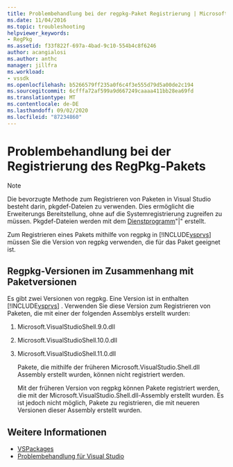 ```yaml
---
title: Problembehandlung bei der regpkg-Paket Registrierung | Microsoft-Dokumentation
ms.date: 11/04/2016
ms.topic: troubleshooting
helpviewer_keywords:
- RegPkg
ms.assetid: f33f822f-697a-4bad-9c10-554b4c8f6246
author: acangialosi
ms.author: anthc
manager: jillfra
ms.workload:
- vssdk
ms.openlocfilehash: b5266579ff235a0f6c4f3e555d79d5a00de2c194
ms.sourcegitcommit: 6cfffa72af599a9d667249caaaa411bb28ea69fd
ms.translationtype: MT
ms.contentlocale: de-DE
ms.lasthandoff: 09/02/2020
ms.locfileid: "87234860"
---
```

# <a name="troubleshooting-regpkg-package-registration"></a>Problembehandlung bei der Registrierung des RegPkg-Pakets
> [!NOTE]
> Die bevorzugte Methode zum Registrieren von Paketen in Visual Studio besteht darin, pkgdef-Dateien zu verwenden. Dies ermöglicht die Erweiterungs Bereitstellung, ohne auf die Systemregistrierung zugreifen zu müssen. Pkgdef-Dateien werden mit dem [Dienstprogramm](../../extensibility/internals/createpkgdef-utility.md)"|" erstellt.

 Zum Registrieren eines Pakets mithilfe von regpkg in [!INCLUDE[vsprvs](../../code-quality/includes/vsprvs_md.md)] müssen Sie die Version von regpkg verwenden, die für das Paket geeignet ist.

## <a name="regpkg-versions-related-to-package-versions"></a>Regpkg-Versionen im Zusammenhang mit Paketversionen
 Es gibt zwei Versionen von regpkg. Eine Version ist in enthalten [!INCLUDE[vsprvs](../../code-quality/includes/vsprvs_md.md)] . Verwenden Sie diese Version zum Registrieren von Paketen, die mit einer der folgenden Assemblys erstellt wurden:

1. Microsoft.VisualStudioShell.9.0.dll

2. Microsoft.VisualStudioShell.10.0.dll

3. Microsoft.VisualStudioShell.11.0.dll

   Pakete, die mithilfe der früheren Microsoft.VisualStudio.Shell.dll Assembly erstellt wurden, können nicht registriert werden.

   Mit der früheren Version von regpkg können Pakete registriert werden, die mit der Microsoft.VisualStudio.Shell.dll-Assembly erstellt wurden. Es ist jedoch nicht möglich, Pakete zu registrieren, die mit neueren Versionen dieser Assembly erstellt wurden.

## <a name="see-also"></a>Weitere Informationen
- [VSPackages](../../extensibility/internals/vspackages.md)
- [Problembehandlung für Visual Studio](/troubleshoot/visualstudio/welcome-visual-studio/)
